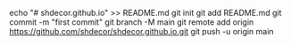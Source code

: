 echo "# shdecor.github.io" >> README.md 
git init 
git add README.md 
git commit -m "first commit" 
git branch -M main 
git remote add origin https://github.com/shdecor/shdecor.github.io.git
 git push -u origin main
